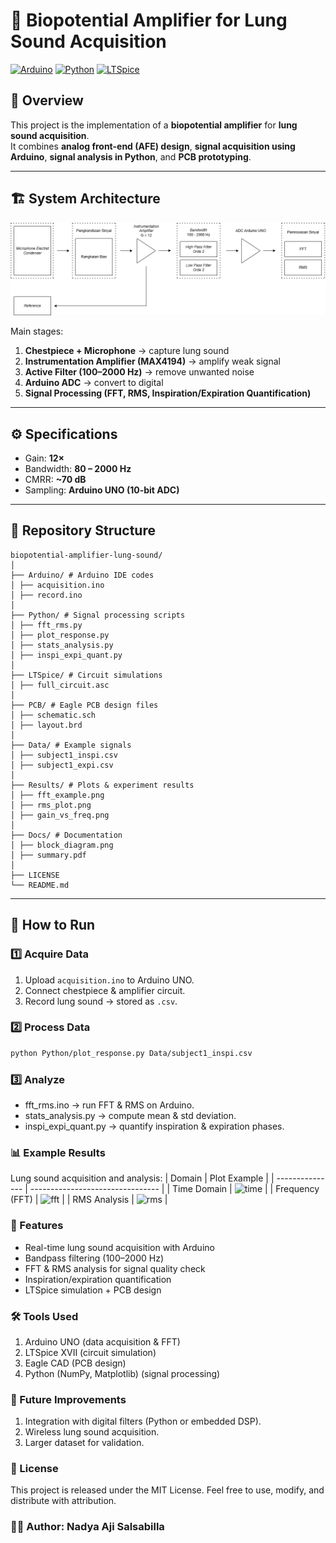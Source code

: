 # 🔬 Biopotential Amplifier for Lung Sound Acquisition

[![Arduino](https://img.shields.io/badge/Arduino-IDE-blue?logo=arduino)](https://www.arduino.cc/)
[![Python](https://img.shields.io/badge/Python-3.x-yellow?logo=python)](https://www.python.org/)
[![LTSpice](https://img.shields.io/badge/LTSpice-Simulation-orange)](https://www.analog.com/en/resources/design-tools-and-calculators/ltspice-simulator.html)

## 📖 Overview
This project is the implementation of a **biopotential amplifier** for **lung sound acquisition**.  
It combines **analog front-end (AFE) design**, **signal acquisition using Arduino**,  **signal analysis in Python**, and **PCB prototyping**.  

---

## 🏗️ System Architecture
![Block Diagram](https://github.com/nadyaaji/biopotential-amplifier-lung-sound/blob/0727da38429028e13e63f532fe13943e6e9a88ea/Block%20Diagram%20System.png)

Main stages:
1. **Chestpiece + Microphone** → capture lung sound  
2. **Instrumentation Amplifier (MAX4194)** → amplify weak signal  
3. **Active Filter (100–2000 Hz)** → remove unwanted noise  
4. **Arduino ADC** → convert to digital  
5. **Signal Processing (FFT, RMS, Inspiration/Expiration Quantification)**  

---

## ⚙️ Specifications
- Gain: **12×**  
- Bandwidth: **80 – 2000 Hz**  
- CMRR: **~70 dB**  
- Sampling: **Arduino UNO (10-bit ADC)**  

---

## 📂 Repository Structure
```
biopotential-amplifier-lung-sound/
│
├── Arduino/ # Arduino IDE codes
│ ├── acquisition.ino
│ ├── record.ino
│
├── Python/ # Signal processing scripts
│ ├── fft_rms.py
│ ├── plot_response.py
│ ├── stats_analysis.py
│ ├── inspi_expi_quant.py
│
├── LTSpice/ # Circuit simulations
│ ├── full_circuit.asc
│
├── PCB/ # Eagle PCB design files
│ ├── schematic.sch
│ ├── layout.brd
│
├── Data/ # Example signals
│ ├── subject1_inspi.csv
│ ├── subject1_expi.csv
│
├── Results/ # Plots & experiment results
│ ├── fft_example.png
│ ├── rms_plot.png
│ ├── gain_vs_freq.png
│
├── Docs/ # Documentation
│ ├── block_diagram.png
│ ├── summary.pdf
│
├── LICENSE
└── README.md
```
---

## 🚀 How to Run

### 1️⃣ Acquire Data
1. Upload `acquisition.ino` to Arduino UNO.  
2. Connect chestpiece & amplifier circuit.  
3. Record lung sound → stored as `.csv`.  

### 2️⃣ Process Data
```bash
python Python/plot_response.py Data/subject1_inspi.csv
```

### 3️⃣ Analyze
- fft_rms.ino → run FFT & RMS on Arduino.
- stats_analysis.py → compute mean & std deviation.
- inspi_expi_quant.py → quantify inspiration & expiration phases.

### 📊 Example Results
Lung sound acquisition and analysis:
| Domain          | Plot Example                     |
| --------------- | -------------------------------- |
| Time Domain     | ![time](Results/time_domain.png) |
| Frequency (FFT) | ![fft](Results/fft_example.png)  |
| RMS Analysis    | ![rms](Results/rms_plot.png)     |

### 🌟 Features
- Real-time lung sound acquisition with Arduino
- Bandpass filtering (100–2000 Hz)
- FFT & RMS analysis for signal quality check
- Inspiration/expiration quantification
- LTSpice simulation + PCB design

### 🛠️ Tools Used
1. Arduino UNO (data acquisition & FFT)
2. LTSpice XVII (circuit simulation)
3. Eagle CAD (PCB design)
4. Python (NumPy, Matplotlib) (signal processing)

### 📌 Future Improvements
1. Integration with digital filters (Python or embedded DSP).
2. Wireless lung sound acquisition.
3. Larger dataset for validation.

### 📜 License
This project is released under the MIT License.
Feel free to use, modify, and distribute with attribution.

### 👩‍💻 Author: Nadya Aji Salsabilla
